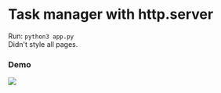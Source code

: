 # Task manager with http.server

Run: `python3 app.py`
<br>
Didn't style all pages.

### Demo
![]('demo.gif')
